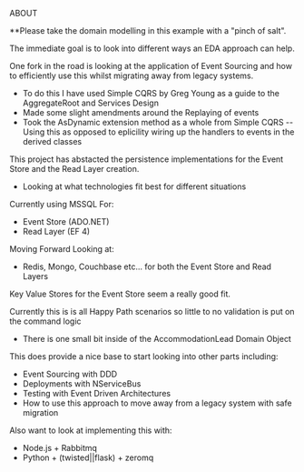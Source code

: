 ABOUT 

**Please take the domain modelling in this example with a "pinch of salt".

The immediate goal is to look into different ways an EDA approach can help.

One fork in the road is looking at the application of Event Sourcing and how to efficiently use this whilst migrating away from legacy systems.
 - To do this I have used Simple CQRS by Greg Young as a guide to the AggregateRoot and Services Design
 - Made some slight amendments around the Replaying of events
 - Took the AsDynamic extension method as a whole from Simple CQRS
 -- Using this as opposed to eplicility wiring up the handlers to events in the derived classes

This project has abstacted the persistence implementations for the Event Store and the Read Layer creation.
 - Looking at what technologies fit best for different situations

Currently using MSSQL For:
 - Event Store (ADO.NET)
 - Read Layer (EF 4)

Moving Forward Looking at:
 - Redis, Mongo, Couchbase etc... for both the Event Store and Read Layers

Key Value Stores for the Event Store seem a really good fit.

Currently this is is all Happy Path scenarios so little to no validation is put on the command logic
 - There is one small bit inside of the AccommodationLead Domain Object

This does provide a nice base to start looking into other parts including:
 - Event Sourcing with DDD
 - Deployments with NServiceBus
 - Testing with Event Driven Architectures
 - How to use this approach to move away from a legacy system with safe migration

 Also want to look at implementing this with:
  - Node.js + Rabbitmq
  - Python + (twisted||flask) + zeromq
